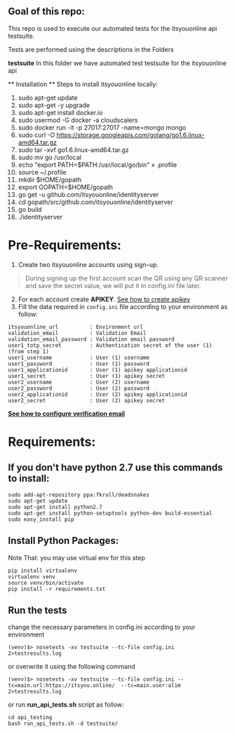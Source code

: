 
## Goal of this repo:
This repo is used to execute our automated tests for the itsyouonline api testsuite.

Tests are performed using the descriptions in the Folders

**testsuite**
In this folder we have automated test testsuite for the itsyouonline api

** Installation **
Steps to install itsyouonline locally:  
1. sudo apt-get update  
2. sudo apt-get -y upgrade  
3. sudo apt-get install docker.io  
4. sudo usermod -G docker -a cloudscalers  
5. sudo docker run -it -p 27017:27017 -name=mongo mongo  
6. sudo curl -O https://storage.googleapis.com/golang/go1.6.linux-amd64.tar.gz  
7. sudo tar -xvf go1.6.linux-amd64.tar.gz  
8. sudo mv go /usr/local  
9. echo "export PATH=\$PATH:/usr/local/go/bin" » .profile  
10. source ~/.profile  
11. mkdir $HOME/gopath  
12. export GOPATH=$HOME/gopath  
13. go get -u github.com/itsyouonline/identityserver  
14. cd gopath/src/github.com/itsyouonline/identityserver  
15. go build  
16. ./identityserver  


# Pre-Requirements:

1. Create two itsyouonline accounts using sign-up.

> During signing up the first account scan the QR using any QR scanner and save the secret value, we will put it in config.ini file later.

2. For each account create **APIKEY**.  [See how to create apikey](create_apikey.md)
3. Fill the data required in ```config.ini``` file according to your environment as follow:

```
itsyouonline_url          : Environment url
validation_email          : Validation Email
validation_email_password : Validation email password
user1_totp_secret         : Authentication secret of the user (1) (from step 1)
user1_username            : User (1) username
user1_password            : User (1) password
user1_applicationid       : User (1) apikey applicationid
user1_secret              : User (1) apikey secret
user2_username            : User (2) username
user2_password            : User (2) password
user2_applicationid       : User (2) apikey applicationid
user2_secret              : User (2) apikey secret
```

<a href="vmail_config.md"><b> See how to configure verification email</b></a>



# Requirements:

If you don't have python 2.7 use this commands to install:
-----------------------------------------------------------
```
sudo add-apt-repository ppa:fkrull/deadsnakes
sudo apt-get update
sudo apt-get install python2.7
sudo apt-get install python-setuptools python-dev build-essential
sudo easy_install pip
```

Install Python Packages:
------------------------
Note That: you may use virtual env for this step
```
pip install virtualenv
virtualenv venv
source venv/bin/activate
pip install -r requirements.txt
```

Run the tests
---------------
change the necessary parameters in config.ini according to your environment
```
(venv)$> nosetests -xv testsuite --tc-file config.ini  2>testresults.log
```

or overwrite it using the following command
```
(venv)$> nosetests -xv testsuite --tc-file config.ini --tc=main.url:https://itsyou.online/  --tc=main.user:alim 2>testresults.log
```

or run **run_api_tests.sh** script as follow:
```
cd api_testing
bash run_api_tests.sh -d testsuite/
```
